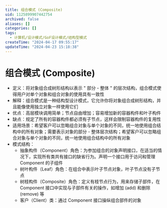 ```yaml
---
title: 组合模式 (Composite)
uid: 1125899907442754
archived: false
aliases: []
categories: []
tags:
  - 计算机/设计模式/GoF设计模式/结构型模式
createTime: "2024-04-17 09:55:17"
updateTime: "2024-04-23 15:18:38"
---
```


# 组合模式 (Composite)

- 定义：将对象组合成树形结构以表示 " 部分 - 整体 " 的层次结构，组合模式使得用户对单个对象和组合对象的使用具有一致性
- 解释：组合模式是一种结构型设计模式，它允许你将对象组合成树形结构，并且能像使用独立对象一样使用它们
- 优点：高层模块调用简单；节点自由增加；容易增加新的容器构件和叶子构件
- 缺点：规定了所有的容器构件都必须有子节点，这样会限制容器构件的复用性
- 适用场景：希望客户可以忽略组合对象与单个对象的不同，统一地使用组合结构中的所有对象；需要表示对象的部分 - 整体层次结构；希望客户可以忽略组合对象与单个对象的不同，统一地使用组合结构中的所有对象
- 模式结构：
  - 抽象构件（Component）角色：为参加组合的对象声明接口，在适当的情况下，实现所有类共有接口的缺省行为。声明一个接口用于访问和管理 Component 的子组件
  - 树叶构件（Leaf）角色：在组合中表示叶子节点对象，叶子节点没有子节点
  - 树枝构件（Composite）角色：定义有枝节点行为，用来存储子部件，在 Component 接口中实现与子部件有关的操作，如增加 (add) 和删除 (remove) 等
  - 客户（Client）类：通过 Component 接口操纵组合部件的对象
